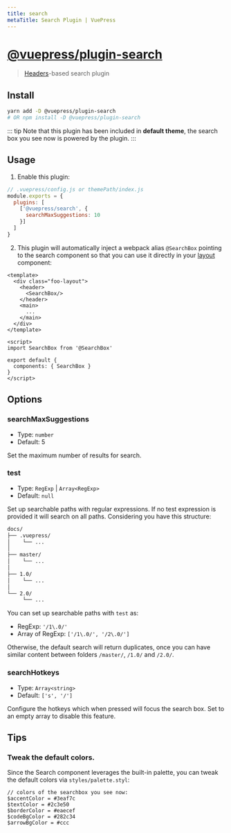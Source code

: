```yaml
---
title: search
metaTitle: Search Plugin | VuePress
---
```


# [@vuepress/plugin-search](https://github.com/scottywalters/vuepress/tree/master/packages/%40vuepress/plugin-search)

> [Headers](../../miscellaneous/glossary.md#headers)-based search plugin

## Install

```bash
yarn add -D @vuepress/plugin-search
# OR npm install -D @vuepress/plugin-search
```

::: tip
Note that this plugin has been included in **default theme**, the search box you see now is powered by the plugin.
:::

## Usage

1. Enable this plugin:

```js
// .vuepress/config.js or themePath/index.js
module.exports = {
  plugins: [
    ['@vuepress/search', {
      searchMaxSuggestions: 10
    }]
  ]
}
```

2. This plugin will automatically inject a webpack alias `@SearchBox` pointing to the search component so that you can use it directly in your [layout](../../miscellaneous/glossary.md#layout) component:

```vue
<template>
  <div class="foo-layout">
    <header>
      <SearchBox/>
    </header>
    <main>
      ...
    </main>
  </div>
</template>

<script>
import SearchBox from '@SearchBox'

export default {
  components: { SearchBox }
}
</script>
```

## Options

### searchMaxSuggestions

- Type: `number`
- Default: 5

Set the maximum number of results for search.

### test

- Type: `RegExp` | `Array<RegExp>`
- Default: `null`

Set up searchable paths with regular expressions. If no test expression is provided it will search on all paths. Considering you have this structure:

```bash
docs/
├── .vuepress/
│    └── ...
│
├── master/
│    └── ...
│
├── 1.0/
│    └── ...
│
└── 2.0/
     └── ...
```

You can set up searchable paths with `test` as:

- RegExp: `'/1\.0/'`
- Array of RegExp: `['/1\.0/', '/2\.0/']`


Otherwise,  the default search will return duplicates, once you can have similar content between folders `/master/`, `/1.0/` and `/2.0/`.

### searchHotkeys

- Type: `Array<string>`
- Default: `['s', '/']`

Configure the hotkeys which when pressed will focus the search box. Set to an empty array to disable this feature.

## Tips

### Tweak the default colors.

Since the Search component leverages the built-in palette, you can tweak the default colors via `styles/palette.styl`:

```stylus
// colors of the searchbox you see now:
$accentColor = #3eaf7c
$textColor = #2c3e50
$borderColor = #eaecef
$codeBgColor = #282c34
$arrowBgColor = #ccc
```
